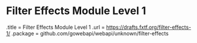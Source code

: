 # Filter Effects Module Level 1

.title = Filter Effects Module Level 1
.url = <https://drafts.fxtf.org/filter-effects-1/>
.package = github.com/gowebapi/webapi/unknown/filter-effects
